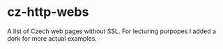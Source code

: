 # cz-http-webs

A list of Czech web pages without SSL.
For lecturing purpopes I added a dork for more actual examples.
